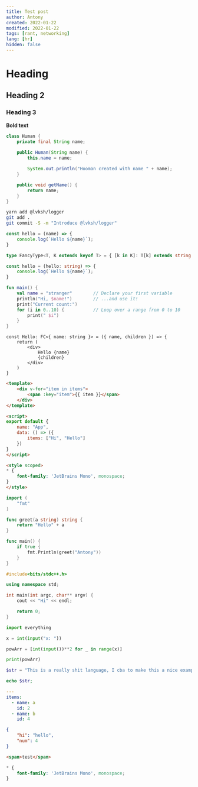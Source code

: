 ```yaml
---
title: Test post
author: Antony
created: 2022-01-22
modified: 2022-01-22
tags: [rant, networking]
lang: [hr]
hidden: false
---
```


<script>
    import Profile from "$lib/components/Profile.svelte"
</script>

# Heading

## Heading 2

<Profile name=Antony />

### Heading 3

<b>Bold text</b>

```java
class Human {
    private final String name;
    
    public Human(String name) {
        this.name = name;

        System.out.println("Hooman created with name " + name);
    }

    public void getName() {
        return name;
    }
}
```

```bash
yarn add @lvksh/logger
git add .
git commit -S -m "Introduce @lvksh/logger"
```

```javascript
const hello = (name) => {
    console.log(`Hello ${name}`);
}
```

```typescript
type FancyType<T, K extends keyof T> = { [k in K]: T[k] extends string ? string : never };

const hello = (hello: string) => {
    console.log(`Hello ${name}`);
}
```

```kotlin
fun main() {
    val name = "stranger"        // Declare your first variable
    println("Hi, $name!")        // ...and use it!
    print("Current count:")
    for (i in 0..10) {           // Loop over a range from 0 to 10
        print(" $i")
    }
}
```

```tsx
const Hello: FC<{ name: string }> = ({ name, children }) => {
    return (
        <div>
            Hello {name}
            {children}
        </div>
    )
}
```

```html
<template>
    <div v-for="item in items">
        <span :key="item">{{ item }}</span>
    </div>
</template>

<script>
export default {
    name: "App",
    data: () => ({
        items: ["Hi", "Hello"]
    })
}
</script>

<style scoped>
* {
    font-family: 'JetBrains Mono', monospace;
}
</style>
```

```go
import (
    "fmt"
)

func greet(a string) string {
    return "Hello" + a
}

func main() {
    if true {
        fmt.Println(greet("Antony"))
    }
} 
```

```cpp
#include<bits/stdc++.h>

using namespace std;

int main(int argc, char** argv) {
    cout << "Hi" << endl;

    return 0;
}
```

```python
import everything

x = int(input("x: "))

powArr = [int(input())**2 for _ in range(x)]

print(powArr)
```

```php
$str = "This is a really shit language, I cba to make this a nice example";

echo $str;
```

```yaml
---
items:
  - name: a
    id: 2
  - name: b
    id: 4
```

```json
{
    "hi": "hello",
    "num": 4
}
```

```html
<span>test</span>
```

```css
* {
    font-family: 'JetBrains Mono', monospace;
}
```